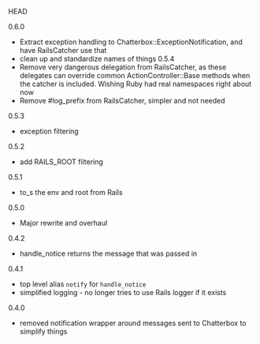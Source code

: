 HEAD

0.6.0
  - Extract exception handling to Chatterbox::ExceptionNotification, and have RailsCatcher use that
  - clean up and standardize names of things
0.5.4
  - Remove very dangerous delegation from RailsCatcher, as these delegates can override common
    ActionController::Base methods when the catcher is included.  Wishing Ruby had real namespaces
    right about now
  - Remove #log_prefix from RailsCatcher, simpler and not needed
    
0.5.3
  - exception filtering
  
0.5.2
  - add RAILS_ROOT filtering

0.5.1
  - to_s the env and root from Rails

0.5.0 
  - Major rewrite and overhaul
  
0.4.2

  - handle_notice returns the message that was passed in

0.4.1

  - top level alias `notify` for `handle_notice`
  - simplified logging - no longer tries to use Rails logger if it exists
  
0.4.0
  
  - removed notification wrapper around messages sent to Chatterbox to simplify things
  
